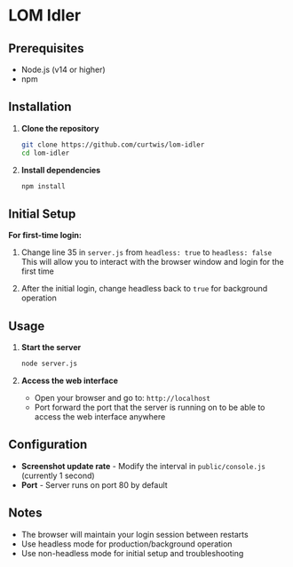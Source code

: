 # LOM Idler


## Prerequisites

- Node.js (v14 or higher)
- npm

## Installation

1. **Clone the repository**
   ```bash
   git clone https://github.com/curtwis/lom-idler
   cd lom-idler
   ```

2. **Install dependencies**
   ```bash
   npm install
   ```

## Initial Setup

**For first-time login:**
1. Change line 35 in `server.js` from `headless: true` to `headless: false`
   This will allow you to interact with the browser window and login for the first time

2. After the initial login, change headless back to `true` for background operation

## Usage

1. **Start the server**
   ```bash
   node server.js
   ```

2. **Access the web interface**
   - Open your browser and go to: `http://localhost`
   - Port forward the port that the server is running on to be able to access the web interface anywhere

## Configuration

- **Screenshot update rate** - Modify the interval in `public/console.js` (currently 1 second)
- **Port** - Server runs on port 80 by default

## Notes

- The browser will maintain your login session between restarts
- Use headless mode for production/background operation
- Use non-headless mode for initial setup and troubleshooting